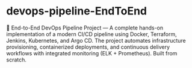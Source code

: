 # devops-pipeline-EndToEnd
🚀 End-to-End DevOps Pipeline Project — A complete hands-on implementation of a modern CI/CD pipeline using Docker, Terraform, Jenkins, Kubernetes, and Argo CD. The project automates infrastructure provisioning, containerized deployments, and continuous delivery workflows with integrated monitoring (ELK + Prometheus). Built from scratch.

